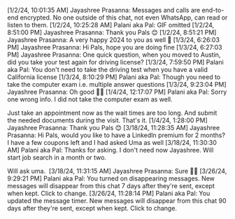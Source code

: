 [1/2/24, 10:01:35 AM] Jayashree Prasanna: ‎Messages and calls are end-to-end encrypted. No one outside of this chat, not even WhatsApp, can read or listen to them.
‎[1/2/24, 10:25:28 AM] Palani aka Pal: ‎GIF omitted
[1/2/24, 8:51:00 PM] Jayashree Prasanna: Thank you Pals 😊
[1/2/24, 8:51:21 PM] Jayashree Prasanna: A very happy 2024 to you as well 🥳
[1/3/24, 6:26:03 PM] Jayashree Prasanna: Hi Pals, hope you are doing fine
[1/3/24, 6:27:03 PM] Jayashree Prasanna: One quick question, when you moved to Austin, did you take your test again for driving license?
[1/3/24, 7:59:50 PM] Palani aka Pal: You don't need to take the driving test when you have a valid California license
[1/3/24, 8:10:29 PM] Palani aka Pal: Though you need to take the computer exam i.e. multiple answer questions
[1/3/24, 9:23:04 PM] Jayashree Prasanna: Oh good 👍🏼
[1/4/24, 12:17:07 PM] Palani aka Pal: Sorry one wrong info. I did not take the computer exam as well. 

Just take an appointment now as the wait times are too long. And submit the needed documents during the visit. That's it.
[1/4/24, 1:28:00 PM] Jayashree Prasanna: Thank you Pals 😊
[3/18/24, 11:28:35 AM] Jayashree Prasanna: Hi Pals, would you like to have a LinkedIn premium for 2 months? I have a few coupons left and I had asked Uma as well
[3/18/24, 11:30:30 AM] Palani aka Pal: Thanks for asking. I don't need now Jayashree. Will start job search in a month or two. 

Will ask uma. ‎<This message was edited>
[3/18/24, 11:31:15 AM] Jayashree Prasanna: Sure 👍🏼
[3/26/24, 9:29:21 PM] Palani aka Pal: ‎‎‎You turned on disappearing messages. ‎New messages will disappear from this chat ‎7 days after they're sent, except when kept. ‎Click to change.
[3/26/24, 11:28:14 PM] Palani aka Pal: ‎‎‎You updated the message timer. ‎New messages will disappear from this chat ‎90 days after they're sent, except when kept. ‎Click to change.
